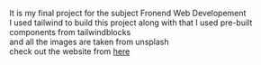 It is my final project for the subject Fronend Web Developement <br/>
I used tailwind to build this project
along with that I used pre-built components from tailwindblocks <br/>
and all the images are taken from unsplash <br/>
check out the website from <a href="./src/index.html">here<a>
